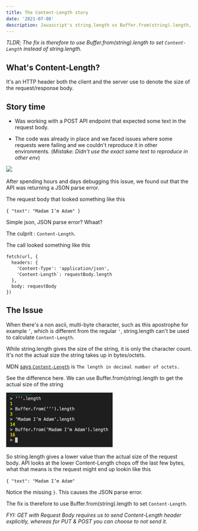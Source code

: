 ```yaml
---
title: The Content-Length story
date: '2021-07-08'
description: Javascript's string.length vs Buffer.from(string).length, understanding how to set Content-Length header
---
```


_TLDR; The fix is therefore to use Buffer.from(string).length to set `Content-Length` instead of string.length._


## What's Content-Length?

It's an HTTP header both the client and the server use to denote the size of the request/response body.


## Story time

* Was working with a POST API endpoint that expected some text in the request body. 

* The code was already in place and we faced issues where some requests were failing and we couldn't reproduce it in other environments.
(_Mistake: Didn't use the exact same text to reproduce in other env_)

![](https://i.imgur.com/J5nr5LQ.jpg?fb)

After spending hours and days debugging this issue, we found out that the API was returning a JSON parse error. 

The request body that looked something like this

`{
  "text": "Madam I’m Adam"
}`

Simple json, JSON parse error? Whaat? 

The culprit : `Content-Length`. 

The call looked something like this

```
fetch(url, {
  headers: {
    'Content-Type': 'application/json',
    'Content-Length`: requestBody.length
  },
  body: requestBody
})
```
## The Issue

 When there's a non ascii, multi-byte character, such as this apostrophe for example `’`, which is different from the regular `'`, string.length can't be used to calculate `Content-Length`.

 While string.length gives the size of the string, it is only the character count. It's not the actual size the string takes up in bytes/octets.
 
 MDN [says `Content-Length`](https://developer.mozilla.org/en-US/docs/Web/HTTP/Headers/Content-Length) is `The length in decimal number of octets.`

See the difference here. We can use Buffer.from(string).length to get the actual size of the string

![image](../../assets/non-ascii-char-lengths.png)


So string.length gives a lower value than the actual size of the request body. API looks at the lower Content-Length chops off the last few bytes, what that means is the request might end up lookin like this


`{
  "text": "Madam I’m Adam"
`

Notice the missing `}`. This causes the JSON parse error. 

The fix is therefore to use Buffer.from(string).length to set `Content-Length`.

_FYI: GET with Request Body requires us to send Content-Length header explicitly, whereas for PUT & POST you can choose to not send it._